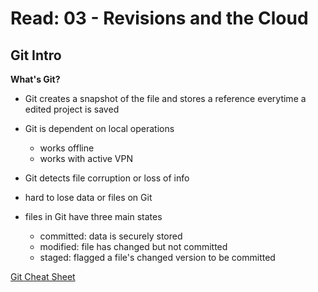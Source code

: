 # Read: 03 - Revisions and the Cloud

## Git Intro

__What's Git?__

* Git creates a snapshot of the file and stores a reference everytime a edited project is saved
* Git is dependent on local operations 
    * works offline
    * works with active VPN
 
 * Git detects file corruption or loss of info
 * hard to lose data or files on Git
 * files in Git have three main states
    * committed: data is securely stored
    * modified: file has changed but not committed
    * staged: flagged a file's changed version to be committed

[Git Cheat Sheet](https://education.github.com/git-cheat-sheet-education.pdf)
